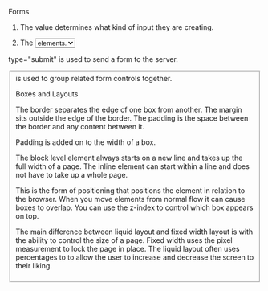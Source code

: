 Forms

  1. The <type> value determines what kind of input they are creating.

  1. The <select> element is used to create a dropdown list. It contains two or more <option> elements.

   type="submit" is used to send a form to the server.

   <fieldset> is used to group related form controls together.

Boxes and Layouts

   The border separates the edge of one box from another. The margin sits outside the edge of the border. The padding is the space between the border and any content between it.

   Padding is added on to the width of a box.

   The block level element always starts on a new line and takes up the full width of a page. The inline element can start within a line and does not have to take up a whole page.

   This is the form of positioning that positions the element in relation to the browser. When you move elements from normal flow it can cause boxes to overlap. You can use the z-index to control which box appears on top.

   The main difference between liquid layout and fixed width layout is with the ability to control the size of a page. Fixed width uses the pixel measurement to lock the page in place. The liquid layout often uses percentages to to allow the user to increase and decrease the screen to their liking.
